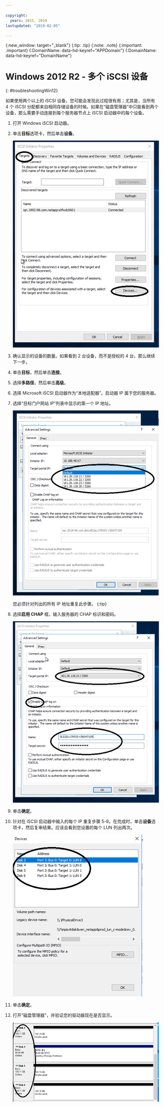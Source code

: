 ```yaml
---

copyright:
  years: 2015, 2019
lastupdated: "2019-02-05"

---
```


{:new_window: target="_blank"}
{:tip: .tip}
{:note: .note}
{:important: .important}
{:DomainName: data-hd-keyref="APPDomain"}
{:DomainName: data-hd-keyref="DomainName"}


# Windows 2012 R2 - 多个 iSCSI 设备
{: #troubleshootingWin12}

如果使用两个以上的 iSCSI 设备，您可能会发现此过程很有用；尤其是，当所有 4 个 iSCSI 分配都来自相同存储设备的时候。如果在“磁盘管理器”中只能看到两个设备，那么需要手动连接到每个服务器节点上 iSCSI 启动器中的每个设备。

1. 打开 Windows iSCSI 启动器。
2. 单击**目标**选项卡，然后单击**设备**。

   ![iSCSI 启动器属性](/images/win12-ts1.png)
3. 确认显示的设备的数量。如果看到 2 台设备，而不是授权的 4 台，那么继续下一步。
4. 单击**目标**，然后单击**连接**。
5. 选择**多路径**，然后单击**高级**。
6. 选择 Microsoft iSCSI 启动器作为“本地适配器”。启动器 IP 属于您的服务器。
7. 选择“目标门户网站 IP”列表中显示的第一个 IP 地址。

   ![高级设置 - IP 地址](/images/win12-ts3.png)

   您必须针对列出的所有 IP 地址重复此步骤。
   {:tip}

8. 选择**启用 CHAP** 框，输入服务器的 CHAP 标识和密码。

   ![高级设置 - CHAP](/images/win12-ts4.png)
9. 单击**确定**。
10. 针对在 iSCSI 启动器中输入的每个 IP 重复步骤 5-9。在完成时，单击**设备**选项卡，然后复审结果。应该会看到您设置的每个 LUN 列出两次。

    ![设备选项卡](/images/win12-ts5.png)
11. 单击**确定**。
12. 打开“磁盘管理器”，并验证您的驱动器现在是否显示。

    ![设备管理器](/images/win12-ts6.png)
